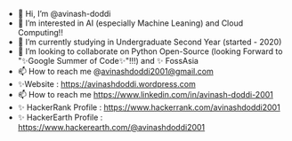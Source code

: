 - 👋 Hi, I’m @avinash-doddi
- 👀 I’m interested in AI (especially Machine Leaning) and Cloud Computing!!
- 🌱 I’m currently studying in Undergraduate Second Year (started - 2020)
- 💞️ I’m looking to collaborate on Python Open-Source (looking Forward to "✨Google Summer of Code✨"!!!) and ✨ FossAsia
- 📫 How to reach me @avinashdoddi2001@gmail.com
- ✨Website : https://avinashdoddi.wordpress.com
- 📫 How to reach me https://www.linkedin.com/in/avinash-doddi-2001
- ✨ HackerRank Profile : https://www.hackerrank.com/avinashdoddi2001 
- ✨ HackerEarth Profile : https://www.hackerearth.com/@avinashdoddi2001

<!---
avinash-doddi/avinash-doddi is a ✨ special ✨ repository because its `README.md` (this file) appears on your GitHub profile.
You can click the Preview link to take a look at your changes.
--->
